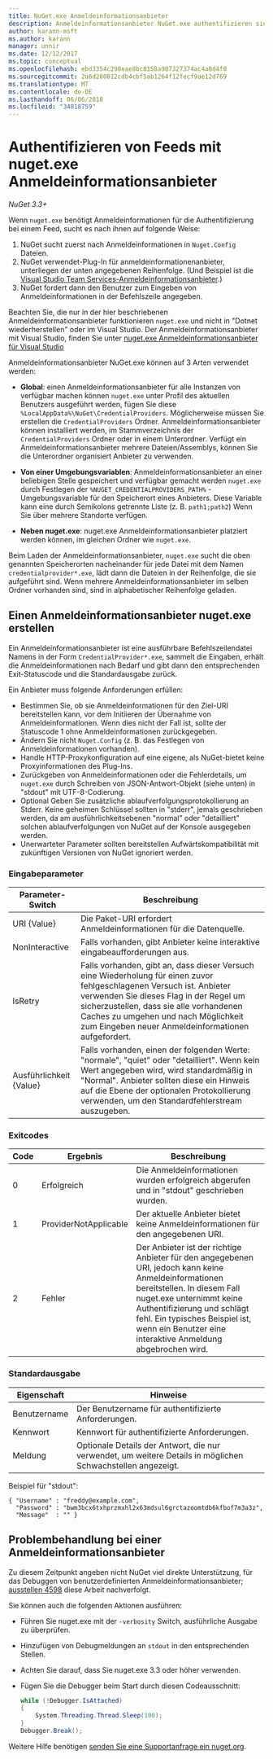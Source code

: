 ```yaml
---
title: NuGet.exe Anmeldeinformationsanbieter
description: Anmeldeinformationsanbieter NuGet.exe authentifizieren sich mit einem Feed und werden als ausführbare Befehlszeilendateien, die bestimmte Konventionen implementiert.
author: karann-msft
ms.author: karann
manager: unnir
ms.date: 12/12/2017
ms.topic: conceptual
ms.openlocfilehash: ebd3354c298eae8bc8158a987327374ac4a8d4f0
ms.sourcegitcommit: 2a6d200012cdb4cbf5ab1264f12fecf9ae12d769
ms.translationtype: MT
ms.contentlocale: de-DE
ms.lasthandoff: 06/06/2018
ms.locfileid: "34818759"
---
```

# <a name="authenticating-feeds-with-nugetexe-credential-providers"></a>Authentifizieren von Feeds mit nuget.exe Anmeldeinformationsanbieter

*NuGet 3.3+*

Wenn `nuget.exe` benötigt Anmeldeinformationen für die Authentifizierung bei einem Feed, sucht es nach ihnen auf folgende Weise:

1. NuGet sucht zuerst nach Anmeldeinformationen in `Nuget.Config` Dateien.
1. NuGet verwendet-Plug-In für anmeldeinformationenanbieter, unterliegen der unten angegebenen Reihenfolge. (Und Beispiel ist die [Visual Studio Team Services-Anmeldeinformationsanbieter](https://www.visualstudio.com/docs/package/get-started/nuget/auth#vsts-credential-provider).)
1. NuGet fordert dann den Benutzer zum Eingeben von Anmeldeinformationen in der Befehlszeile angegeben.

Beachten Sie, die nur in der hier beschriebenen Anmeldeinformationsanbieter funktionieren `nuget.exe` und nicht in "Dotnet wiederherstellen" oder im Visual Studio. Der Anmeldeinformationsanbieter mit Visual Studio, finden Sie unter [nuget.exe Anmeldeinformationsanbieter für Visual Studio](nuget-credential-providers-for-visual-studio.md)

Anmeldeinformationsanbieter NuGet.exe können auf 3 Arten verwendet werden:

- **Global**: einen Anmeldeinformationsanbieter für alle Instanzen von verfügbar machen können `nuget.exe` unter Profil des aktuellen Benutzers ausgeführt werden, fügen Sie diese `%LocalAppData%\NuGet\CredentialProviders`. Möglicherweise müssen Sie erstellen die `CredentialProviders` Ordner. Anmeldeinformationsanbieter können installiert werden, im Stammverzeichnis der `CredentialProviders` Ordner oder in einem Unterordner. Verfügt ein Anmeldeinformationsanbieter mehrere Dateien/Assemblys, können Sie die Unterordner organisiert Anbieter zu verwenden.

- **Von einer Umgebungsvariablen**: Anmeldeinformationsanbieter an einer beliebigen Stelle gespeichert und verfügbar gemacht werden `nuget.exe` durch Festlegen der `%NUGET_CREDENTIALPROVIDERS_PATH%` -Umgebungsvariable für den Speicherort eines Anbieters. Diese Variable kann eine durch Semikolons getrennte Liste (z. B. `path1;path2`) Wenn Sie über mehrere Standorte verfügen.

- **Neben nuget.exe**: nuget.exe Anmeldeinformationsanbieter platziert werden können, im gleichen Ordner wie `nuget.exe`.

Beim Laden der Anmeldeinformationsanbieter, `nuget.exe` sucht die oben genannten Speicherorten nacheinander für jede Datei mit dem Namen `credentialprovider*.exe`, lädt dann die Dateien in der Reihenfolge, die sie aufgeführt sind. Wenn mehrere Anmeldeinformationsanbieter im selben Ordner vorhanden sind, sind in alphabetischer Reihenfolge geladen.

## <a name="creating-a-nugetexe-credential-provider"></a>Einen Anmeldeinformationsanbieter nuget.exe erstellen

Ein Anmeldeinformationsanbieter ist eine ausführbare Befehlszeilendatei Namens in der Form `CredentialProvider*.exe`, sammelt die Eingaben, erhält die Anmeldeinformationen nach Bedarf und gibt dann den entsprechenden Exit-Statuscode und die Standardausgabe zurück.

Ein Anbieter muss folgende Anforderungen erfüllen:

- Bestimmen Sie, ob sie Anmeldeinformationen für den Ziel-URI bereitstellen kann, vor dem Initiieren der Übernahme von Anmeldeinformationen. Wenn dies nicht der Fall ist, sollte der Statuscode 1 ohne Anmeldeinformationen zurückgegeben.
- Ändern Sie nicht `Nuget.Config` (z. B. das Festlegen von Anmeldeinformationen vorhanden).
- Handle HTTP-Proxykonfiguration auf eine eigene, als NuGet-bietet keine Proxyinformationen des Plug-Ins.
- Zurückgeben von Anmeldeinformationen oder die Fehlerdetails, um `nuget.exe` durch Schreiben von JSON-Antwort-Objekt (siehe unten) in "stdout" mit UTF-8-Codierung.
- Optional Geben Sie zusätzliche ablaufverfolgungsprotokollierung an Stderr. Keine geheimen Schlüssel sollten in "stderr", jemals geschrieben werden, da am ausführlichkeitsebenen "normal" oder "detailliert" solchen ablaufverfolgungen von NuGet auf der Konsole ausgegeben werden.
- Unerwarteter Parameter sollten bereitstellen Aufwärtskompatibilität mit zukünftigen Versionen von NuGet ignoriert werden.

### <a name="input-parameters"></a>Eingabeparameter

| Parameter-Switch |Beschreibung|
|----------------|-----------|
| URI {Value} | Die Paket-URI erfordert Anmeldeinformationen für die Datenquelle.|
| NonInteractive | Falls vorhanden, gibt Anbieter keine interaktive eingabeaufforderungen aus. |
| IsRetry | Falls vorhanden, gibt an, dass dieser Versuch eine Wiederholung für einen zuvor fehlgeschlagenen Versuch ist. Anbieter verwenden Sie dieses Flag in der Regel um sicherzustellen, dass sie alle vorhandenen Caches zu umgehen und nach Möglichkeit zum Eingeben neuer Anmeldeinformationen aufgefordert.|
| Ausführlichkeit {Value} | Falls vorhanden, einen der folgenden Werte: "normale", "quiet" oder "detailliert". Wenn kein Wert angegeben wird, wird standardmäßig in "Normal". Anbieter sollten diese ein Hinweis auf die Ebene der optionalen Protokollierung verwenden, um den Standardfehlerstream auszugeben. |

### <a name="exit-codes"></a>Exitcodes

| Code |Ergebnis | Beschreibung |
|----------------|-----------|-----------|
| 0 | Erfolgreich | Die Anmeldeinformationen wurden erfolgreich abgerufen und in "stdout" geschrieben wurden.|
| 1 | ProviderNotApplicable | Der aktuelle Anbieter bietet keine Anmeldeinformationen für den angegebenen URI.|
| 2 | Fehler | Der Anbieter ist der richtige Anbieter für den angegebenen URI, jedoch kann keine Anmeldeinformationen bereitstellen. In diesem Fall nuget.exe unternimmt keine Authentifizierung und schlägt fehl. Ein typisches Beispiel ist, wenn ein Benutzer eine interaktive Anmeldung abgebrochen wird. |

### <a name="standard-output"></a>Standardausgabe

| Eigenschaft |Hinweise|
|----------------|-----------|
| Benutzername | Der Benutzername für authentifizierte Anforderungen.|
| Kennwort | Kennwort für authentifizierte Anforderungen.|
| Meldung | Optionale Details der Antwort, die nur verwendet, um weitere Details in möglichen Schwachstellen angezeigt. |

Beispiel für "stdout":

    { "Username" : "freddy@example.com",
      "Password" : "bwm3bcx6txhprzmxhl2x63mdsul6grctazoomtdb6kfbof7m3a3z",
      "Message"  : "" }

## <a name="troubleshooting-a-credential-provider"></a>Problembehandlung bei einer Anmeldeinformationsanbieter

Zu diesem Zeitpunkt angeben nicht NuGet viel direkte Unterstützung, für das Debuggen von benutzerdefinierten Anmeldeinformationsanbieter; [ausstellen 4598](https://github.com/NuGet/Home/issues/4598) diese Arbeit nachverfolgt.

Sie können auch die folgenden Aktionen ausführen:

- Führen Sie nuget.exe mit der `-verbosity` Switch, ausführliche Ausgabe zu überprüfen.
- Hinzufügen von Debugmeldungen an `stdout` in den entsprechenden Stellen.
- Achten Sie darauf, dass Sie nuget.exe 3.3 oder höher verwenden.
- Fügen Sie die Debugger beim Start durch diesen Codeausschnitt:

    ```cs
    while (!Debugger.IsAttached)
    {
        System.Threading.Thread.Sleep(100);
    }
    Debugger.Break();
    ```

Weitere Hilfe benötigen [senden Sie eine Supportanfrage ein nuget.org](https://www.nuget.org/policies/Contact).

